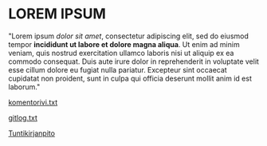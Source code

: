 # LOREM IPSUM

"Lorem ipsum *dolor sit amet*, consectetur adipiscing elit, sed do eiusmod tempor **incididunt ut labore et dolore magna aliqua**. Ut enim ad minim veniam, quis nostrud exercitation ullamco laboris nisi ut aliquip ex ea commodo consequat. Duis aute irure dolor in reprehenderit in voluptate velit esse cillum dolore eu fugiat nulla pariatur. Excepteur sint occaecat cupidatat non proident, sunt in culpa qui officia deserunt mollit anim id est laborum."

[komentorivi.txt](https://github.com/vlappala/ot-harjoitustyoSYKSY19/blob/master/laskarit/viikko1/komentorivi.txt)

[gitlog.txt](https://github.com/vlappala/ot-harjoitustyoSYKSY19/blob/master/laskarit/viikko1/gitlog.txt)

[Tuntikirjanpito](https://github.com/vlappala/ot-harjoitustyoSYKSY19/blob/master/dokumentointi/tuntikirjanpito.md)


